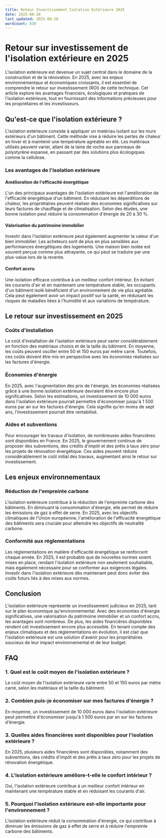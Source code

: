 ```yaml
---
title: Retour Investissement Isolation Extérieure 2025
date: 2025-08-28
last_updated: 2025-08-28
wordcount: 839
---
```


# Retour sur investissement de l'isolation extérieure en 2025

L'isolation extérieure est devenue un sujet central dans le domaine de la construction et de la rénovation. En 2025, avec les enjeux environnementaux et économiques croissants, il est essentiel de comprendre le retour sur investissement (ROI) de cette technique. Cet article explore les avantages financiers, écologiques et pratiques de l'isolation extérieure, tout en fournissant des informations précieuses pour les propriétaires et les investisseurs.

## Qu'est-ce que l'isolation extérieure ?

L'isolation extérieure consiste à appliquer un matériau isolant sur les murs extérieurs d'un bâtiment. Cette méthode vise à réduire les pertes de chaleur en hiver et à maintenir une température agréable en été. Les matériaux utilisés peuvent varier, allant de la laine de roche aux panneaux de polystyrène expansé, en passant par des solutions plus écologiques comme la cellulose.

### Les avantages de l'isolation extérieure

#### Amélioration de l'efficacité énergétique

L'un des principaux avantages de l'isolation extérieure est l'amélioration de l'efficacité énergétique d'un bâtiment. En réduisant les déperditions de chaleur, les propriétaires peuvent réaliser des économies significatives sur leurs factures de chauffage et de climatisation. Selon des études, une bonne isolation peut réduire la consommation d'énergie de 20 à 30 %.

#### Valorisation du patrimoine immobilier

Investir dans l'isolation extérieure peut également augmenter la valeur d'un bien immobilier. Les acheteurs sont de plus en plus sensibles aux performances énergétiques des logements. Une maison bien isolée est souvent perçue comme plus attrayante, ce qui peut se traduire par une plus-value lors de la revente.

#### Confort accru

Une isolation efficace contribue à un meilleur confort intérieur. En évitant les courants d'air et en maintenant une température stable, les occupants d'un bâtiment isolé bénéficient d'un environnement de vie plus agréable. Cela peut également avoir un impact positif sur la santé, en réduisant les risques de maladies liées à l'humidité et aux variations de température.

## Le retour sur investissement en 2025

### Coûts d'installation

Le coût d'installation de l'isolation extérieure peut varier considérablement en fonction des matériaux choisis et de la taille du bâtiment. En moyenne, les coûts peuvent osciller entre 50 et 150 euros par mètre carré. Toutefois, ces coûts doivent être mis en perspective avec les économies réalisées sur les factures d'énergie.

### Économies d'énergie

En 2025, avec l'augmentation des prix de l'énergie, les économies réalisées grâce à une bonne isolation extérieure devraient être encore plus significatives. Selon les estimations, un investissement de 10 000 euros dans l'isolation extérieure pourrait permettre d'économiser jusqu'à 1 500 euros par an sur les factures d'énergie. Cela signifie qu'en moins de sept ans, l'investissement pourrait être rentabilisé.

### Aides et subventions

Pour encourager les travaux d'isolation, de nombreuses aides financières sont disponibles en France. En 2025, le gouvernement continue de proposer des subventions, des crédits d'impôt et des prêts à taux zéro pour les projets de rénovation énergétique. Ces aides peuvent réduire considérablement le coût initial des travaux, augmentant ainsi le retour sur investissement.

## Les enjeux environnementaux

### Réduction de l'empreinte carbone

L'isolation extérieure contribue à la réduction de l'empreinte carbone des bâtiments. En diminuant la consommation d'énergie, elle permet de réduire les émissions de gaz à effet de serre. En 2025, avec les objectifs climatiques de l'Union européenne, l'amélioration de l'efficacité énergétique des bâtiments sera cruciale pour atteindre les objectifs de neutralité carbone.

### Conformité aux réglementations

Les réglementations en matière d'efficacité énergétique se renforcent chaque année. En 2025, il est probable que de nouvelles normes soient mises en place, rendant l'isolation extérieure non seulement souhaitable, mais également nécessaire pour se conformer aux exigences légales. Investir dans l'isolation extérieure dès maintenant peut donc éviter des coûts futurs liés à des mises aux normes.

## Conclusion

L'isolation extérieure représente un investissement judicieux en 2025, tant sur le plan économique qu'environnemental. Avec des économies d'énergie significatives, une valorisation du patrimoine immobilier et un confort accru, les avantages sont nombreux. De plus, les aides financières disponibles rendent cet investissement encore plus accessible. En tenant compte des enjeux climatiques et des réglementations en évolution, il est clair que l'isolation extérieure est une solution d'avenir pour les propriétaires soucieux de leur impact environnemental et de leur budget.

## FAQ

### 1. Quel est le coût moyen de l'isolation extérieure ?

Le coût moyen de l'isolation extérieure varie entre 50 et 150 euros par mètre carré, selon les matériaux et la taille du bâtiment.

### 2. Combien puis-je économiser sur mes factures d'énergie ?

En moyenne, un investissement de 10 000 euros dans l'isolation extérieure peut permettre d'économiser jusqu'à 1 500 euros par an sur les factures d'énergie.

### 3. Quelles aides financières sont disponibles pour l'isolation extérieure ?

En 2025, plusieurs aides financières sont disponibles, notamment des subventions, des crédits d'impôt et des prêts à taux zéro pour les projets de rénovation énergétique.

### 4. L'isolation extérieure améliore-t-elle le confort intérieur ?

Oui, l'isolation extérieure contribue à un meilleur confort intérieur en maintenant une température stable et en réduisant les courants d'air.

### 5. Pourquoi l'isolation extérieure est-elle importante pour l'environnement ?

L'isolation extérieure réduit la consommation d'énergie, ce qui contribue à diminuer les émissions de gaz à effet de serre et à réduire l'empreinte carbone des bâtiments.